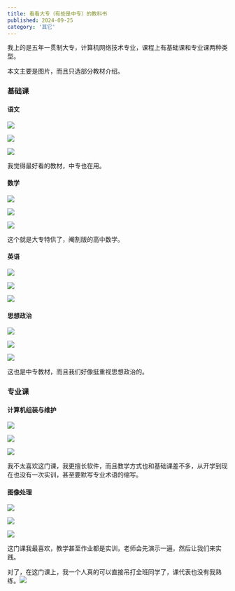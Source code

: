 ```yaml
---
title: 看看大专（有些是中专）的教科书
published: 2024-09-25
category: '其它'
---
```


我上的是五年一贯制大专，计算机网络技术专业，课程上有基础课和专业课两种类型。

本文主要是图片，而且只选部分教材介绍。

### 基础课

#### 语文

![](images/IMG_20240925_191129-scaled.jpg)

![](images/IMG_20240925_191141-scaled.jpg)

![](images/IMG_20240925_191207-scaled.jpg)

我觉得最好看的教材，中专也在用。

#### 数学

![](images/IMG_20240925_191437-scaled.jpg)

![](images/IMG_20240925_191447-scaled.jpg)

![](images/IMG_20240925_191452-scaled.jpg)

这个就是大专特供了，阉割版的高中数学。

#### 英语

![](images/IMG_20240925_191229-edited-scaled.jpg)

![](images/IMG_20240925_191303-scaled.jpg)

![](images/IMG_20240925_191315-scaled.jpg)

#### 思想政治

![](images/IMG_20240925_191330-edited-scaled.jpg)

![](images/IMG_20240925_191348-edited-scaled.jpg)

![](images/IMG_20240925_191358-edited-scaled.jpg)

这也是中专教材，而且我们好像挺重视思想政治的。

### 专业课

#### 计算机组装与维护

![](images/IMG_20240925_191553-scaled.jpg)

![](images/IMG_20240925_191603-scaled.jpg)

![](images/IMG_20240925_191611-scaled.jpg)

我不太喜欢这门课，我更擅长软件，而且教学方式也和基础课差不多，从开学到现在也没有一次实训，甚至要默写专业术语的缩写。

#### 图像处理

![](images/IMG_20240925_191511-scaled.jpg)

![](images/IMG_20240925_191522-scaled.jpg)

![](images/IMG_20240925_191541-scaled.jpg)

这门课我最喜欢，教学甚至作业都是实训，老师会先演示一遍，然后让我们来实践。

对了，在这门课上，我一个人真的可以直接吊打全班同学了，课代表也没有我熟练。![](images/sticker-7.png)